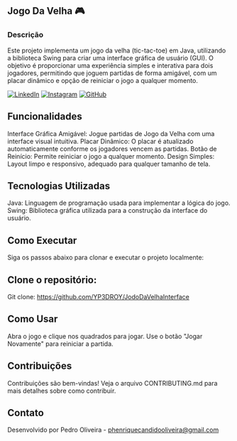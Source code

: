 ## Jogo Da Velha 🎮

### Descrição
Este projeto implementa um jogo da velha (tic-tac-toe) em Java, utilizando a biblioteca Swing para criar uma interface gráfica de usuário (GUI). O objetivo é proporcionar uma experiência simples e interativa para dois jogadores, permitindo que joguem partidas de forma amigável, com um placar dinâmico e opção de reiniciar o jogo a qualquer momento.


[![LinkedIn](https://img.shields.io/badge/LinkedIn-0077B5?style=for-the-badge&logo=linkedin&logoColor=white)](https://www.linkedin.com/in/ph-dev/)
[![Instagram](https://img.shields.io/badge/Instagram-E4405F?style=for-the-badge&logo=instagram&logoColor=white)](https://www.instagram.com/pedrohc18/)
[![GitHub](https://img.shields.io/badge/GitHub-100000?style=for-the-badge&logo=github&logoColor=white)](https://github.com/YP3DROY)




## Funcionalidades
Interface Gráfica Amigável: Jogue partidas de Jogo da Velha com uma interface visual intuitiva.
Placar Dinâmico: O placar é atualizado automaticamente conforme os jogadores vencem as partidas.
Botão de Reinício: Permite reiniciar o jogo a qualquer momento.
Design Simples: Layout limpo e responsivo, adequado para qualquer tamanho de tela.

## Tecnologias Utilizadas
Java: Linguagem de programação usada para implementar a lógica do jogo.
Swing: Biblioteca gráfica utilizada para a construção da interface do usuário.

## Como Executar
Siga os passos abaixo para clonar e executar o projeto localmente:

## Clone o repositório:
Git clone: https://github.com/YP3DROY/JodoDaVelhaInterface

## Como Usar
Abra o jogo e clique nos quadrados para jogar.
Use o botão "Jogar Novamente" para reiniciar a partida.

## Contribuições
Contribuições são bem-vindas! Veja o arquivo CONTRIBUTING.md para mais detalhes sobre como contribuir.


## Contato
Desenvolvido por Pedro Oliveira - phenriquecandidooliveira@gmail.com

